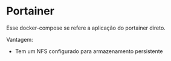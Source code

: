 # Portainer
Esse docker-compose se refere a aplicação do portainer direto.

Vantagem:
  - Tem um NFS configurado para armazenamento persistente
